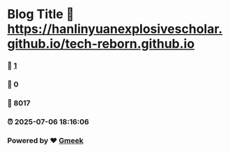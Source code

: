 # Blog Title :link: https://hanlinyuanexplosivescholar.github.io/tech-reborn.github.io 
### :page_facing_up: [1](https://hanlinyuanexplosivescholar.github.io/tech-reborn.github.io/tag.html) 
### :speech_balloon: 0 
### :hibiscus: 8017 
### :alarm_clock: 2025-07-06 18:16:06 
### Powered by :heart: [Gmeek](https://github.com/Meekdai/Gmeek)
